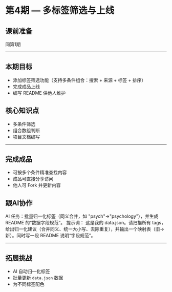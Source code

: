 # 第4期 — 多标签筛选与上线

## 课前准备
同第1期

---

## 本期目标
- 添加标签筛选功能（支持多条件组合：搜索 + 来源 + 标签 + 排序）
- 完成成品上线
- 编写 README 供他人维护

## 核心知识点
- 多条件筛选
- 组合数组判断
- 项目文档编写

---

## 完成成品
- 可按多个条件精准查找内容
- 成品可直接分享访问
- 他人可 Fork 并更新内容

## 跟AI协作
AI 任务：批量归一化标签（同义合并，如 "psych"→"psychology"），并生成 README 的“数据字段规范”。
提示词：
这是我的 data.json。请扫描所有 tags，给出归一化建议（合并同义、统一大小写、去除重复），并输出一个映射表（旧→新）。同时写一段 README 说明“字段规范”。

---

## 拓展挑战
- AI 自动归一化标签
- 批量更新 `data.json` 数据
- 为不同标签配色
